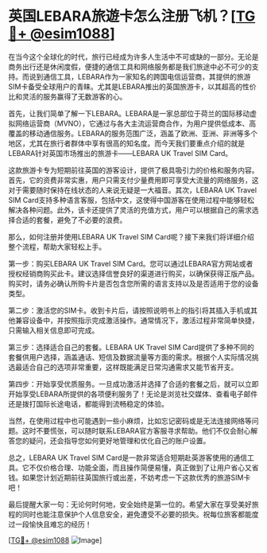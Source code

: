 # 英国LEBARA旅遊卡怎么注册飞机？[[TG💪+ @esim1088](https://t.me/s/esim1088)]

在当今这个全球化的时代，旅行已经成为许多人生活中不可或缺的一部分。无论是商务出行还是休闲度假，便捷的通信工具和网络服务都是我们旅途中必不可少的支持。而说到通信工具，LEBARA作为一家知名的跨国电信运营商，其提供的旅游SIM卡备受全球用户的青睐。尤其是LEBARA推出的英国旅游卡，以其超高的性价比和灵活的服务赢得了无数游客的心。

首先，让我们简单了解一下LEBARA。LEBARA是一家总部位于荷兰的国际移动虚拟网络运营商（MVNO），它通过与各大主流运营商合作，为用户提供低成本、高覆盖的移动通信服务。LEBARA的服务范围广泛，涵盖了欧洲、亚洲、非洲等多个地区，尤其在旅行者群体中享有很高的知名度。而今天我们要重点介绍的就是LEBARA针对英国市场推出的旅游卡——LEBARA UK Travel SIM Card。

这款旅游卡专为短期前往英国的游客设计，提供了极具吸引力的价格和服务内容。首先，它的资费非常实惠，用户只需支付少量费用即可享受大流量的网络服务，这对于需要随时保持在线状态的人来说无疑是一大福音。其次，LEBARA UK Travel SIM Card支持多种语言客服，包括中文，这使得中国游客在使用过程中能够轻松解决各种问题。此外，该卡还提供了灵活的充值方式，用户可以根据自己的需求选择合适的套餐，避免了不必要的浪费。

那么，如何注册并使用LEBARA UK Travel SIM Card呢？接下来我们将详细介绍整个流程，帮助大家轻松上手。

第一步：购买LEBARA UK Travel SIM Card。您可以通过LEBARA官方网站或者授权经销商购买此卡。建议选择信誉良好的渠道进行购买，以确保获得正版产品。购买时，请务必确认所购卡片是否包含您所需的语言支持以及是否适用于您的设备类型。

第二步：激活您的SIM卡。收到卡片后，请按照说明书上的指引将其插入手机或其他兼容设备中，并按照指示完成激活操作。通常情况下，激活过程非常简单快捷，只需输入相关信息即可完成。

第三步：选择适合自己的套餐。LEBARA UK Travel SIM Card提供了多种不同的套餐供用户选择，涵盖通话、短信及数据流量等方面的需求。根据个人实际情况挑选最适合自己的选项非常重要，这样既能满足日常沟通需求又能节省开支。

第四步：开始享受优质服务。一旦成功激活并选择了合适的套餐之后，就可以立即开始享受LEBARA所提供的各项便利服务了！无论是浏览社交媒体、查看电子邮件还是拨打国际长途电话，都能得到流畅稳定的体验。

当然，在使用过程中也可能遇到一些小麻烦，比如忘记密码或是无法连接网络等问题。这时不要慌张，可以随时联系LEBARA官方客服寻求帮助。他们不仅会耐心解答您的疑问，还会指导您如何更好地管理和优化自己的账户设置。

总之，LEBARA UK Travel SIM Card是一款非常适合短期赴英游客使用的通信工具。它不仅价格合理、功能全面，而且操作简便易懂，真正做到了让用户省心又省钱。如果您计划近期前往英国旅行或出差，不妨考虑一下这款优秀的旅游SIM卡吧！

最后提醒大家一句：无论何时何地，安全始终是第一位的。希望大家在享受美好旅程的同时也能注意保护个人信息安全，避免遭受不必要的损失。祝每位旅客都能度过一段愉快且难忘的经历！

[[TG💪+ @esim1088](https://t.me/s/esim1088) ![Image](https://i.postimg.cc/4NQfJmqS/Snipaste-2025-05-13-00-14-12.png)]